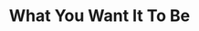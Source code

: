 ---
pid: llg16
title: What You Want It To Be
location_transcription: replace city hall
coordinates: "[-75.164601366256, 39.952500443709]"
zipcode: '09218'
gen_neighborhood: 
neighborhood: 
outside_phl: INTERNATIONAL  Armed Forces, Europe
age: 
age_range: 
instagram: 
image_file_name: llg_16.jpg
proposal_transcription: |-
  as tall as //former// city hall

  you can see your reflection

  //TO BE FAIR, YOU HAVE TO HAV
topic: Architecture,Social Justice
topic_summary: 0, 0, 0
type: Sculpture Statue
keywords_other: city hall, replace, mirror, reflection
credit: "#what u want"
image_labels: 
twitter: 
facebook: 
permalink: "/monuments/llg16/"
layout: item-page
---